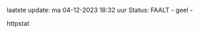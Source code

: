 laatste update: 
ma 04-12-2023 18:32   uur 
Status: FAALT - geel - 
<div class="service Y">httpstat</div>